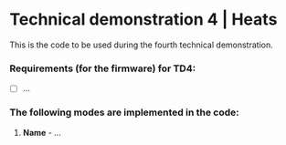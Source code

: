 # Technical demonstration 4 | Heats

This is the code to be used during the fourth technical demonstration.

### Requirements (for the firmware) for TD4:
- [ ] ...

### The following modes are implemented in the code:
1. **Name** - ...

